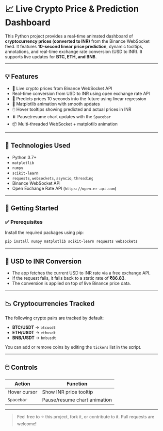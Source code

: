 # 📈 Live Crypto Price & Prediction Dashboard

This Python project provides a real-time animated dashboard of **cryptocurrency prices (converted to INR)** from the Binance WebSocket feed. It features **10-second linear price prediction**, dynamic tooltips, annotations, and real-time exchange rate conversion (USD to INR). It supports live updates for **BTC, ETH, and BNB**.

---

## 💡 Features

- 🔄 Live crypto prices from Binance WebSocket API  
-  Real-time conversion from USD to INR using open exchange rate API  
- 🔮 Predicts prices 10 seconds into the future using linear regression  
- 🎨 Matplotlib animation with smooth updates  
- 🖱️ Hover tooltips showing predicted and actual prices in INR  
- ⏸️ Pause/resume chart updates with the `Spacebar`  
- 📦 Multi-threaded WebSocket + matplotlib animation  

---

## 🧰 Technologies Used

- Python 3.7+  
- `matplotlib`  
- `numpy`  
- `scikit-learn`  
- `requests`, `websockets`, `asyncio`, `threading`  
- Binance WebSocket API  
- Open Exchange Rate API (`https://open.er-api.com`)  

---

## 🚀 Getting Started

### ✅ Prerequisites

Install the required packages using pip:

```bash
pip install numpy matplotlib scikit-learn requests websockets
```

---

## 🔁 USD to INR Conversion

- The app fetches the current USD to INR rate via a free exchange API.
- If the request fails, it falls back to a static rate of **₹86.83**.
- The conversion is applied on top of live Binance price data.

---

## 📉 Cryptocurrencies Tracked

The following crypto pairs are tracked by default:

- **BTC/USDT** → `btcusdt`  
- **ETH/USDT** → `ethusdt`  
- **BNB/USDT** → `bnbusdt`

You can add or remove coins by editing the `tickers` list in the script.

---

## 🖱️ Controls

| Action         | Function                        |
|----------------|---------------------------------|
| Hover cursor   | Show INR price tooltip          |
| `Spacebar`     | Pause/resume chart animation    |

---

> Feel free to ⭐ this project, fork it, or contribute to it. Pull requests are welcome!
